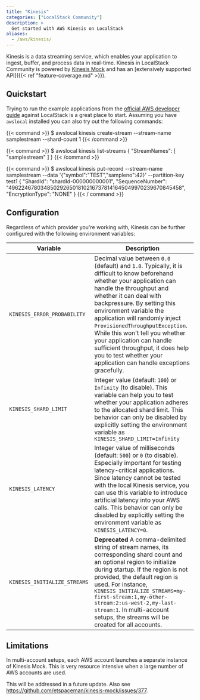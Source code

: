 ```yaml
---
title: "Kinesis"
categories: ["LocalStack Community"]
description: >
  Get started with AWS Kinesis on LocalStack
aliases:
  - /aws/kinesis/
---
```


Kinesis is a data streaming service, which enables your application to ingest, buffer, and process data in real-time. 
Kinesis in LocalStack Community is powered by [Kinesis Mock](https://github.com/etspaceman/kinesis-mock) and has an [extensively supported API]({{< ref "feature-coverage.md" >}}).

## Quickstart

Trying to run the example applications from the [official AWS developer guide](https://docs.aws.amazon.com/streams/latest/dev/examples.html) against LocalStack is a great place to start.
Assuming you have `awslocal` installed you can also try out the following commands:

{{< command >}}
$ awslocal kinesis create-stream --stream-name samplestream --shard-count  1
{{< /command >}}

{{< command >}}
$ awslocal kinesis list-streams 
{
    "StreamNames": [
        "samplestream"
    ]
}
{{< /command >}}

{{< command >}}
$ awslocal kinesis put-record --stream-name samplestream --data '{"symbol":"TEST","sampleno":42}' --partition-key test1 
{
    "ShardId": "shardId-000000000001",
    "SequenceNumber": "49622467803485029265018102167378141645049970239670845458",
    "EncryptionType": "NONE"
}
{{< / command >}}

## Configuration

Regardless of which provider you're working with, Kinesis can be further configured with the following environment variables:

| Variable | Description |
| -------- | ----------- |
| `KINESIS_ERROR_PROBABILITY` | Decimal value between `0.0` (default) and `1.0`. Typically, it is difficult to know beforehand whether your application can handle the throughput and whether it can deal with backpressure. By setting this environment variable the application will randomly inject `ProvisionedThroughputException`. While this won't tell you whether your application can handle sufficient throughput, it does help you to test whether your application can handle exceptions gracefully. |
| `KINESIS_SHARD_LIMIT` | Integer value (default: `100`) or `Infinity` (to disable). This variable can help you to test whether your application adheres to the allocated shard limit. This behavior can only be disabled by explicitly setting the environment variable as `KINESIS_SHARD_LIMIT=Infinity` |
| `KINESIS_LATENCY` | Integer value of milliseconds (default: `500`) or `0` (to disable). Especially important for testing latency-critical applications. Since latency cannot be tested with the local Kinesis service, you can use this variable to introduce artificial latency into your AWS calls. This behavior can only be disabled by explicitly setting the environment variable as `KINESIS_LATENCY=0`. |
| `KINESIS_INITIALIZE_STREAMS` | **Deprecated** A comma-delimited string of stream names, its corresponding shard count and an optional region to initialize during startup. If the region is not provided, the default region is used. For instance, `KINESIS_INITIALIZE_STREAMS=my-first-stream:1,my-other-stream:2:us-west-2,my-last-stream:1`. In multi-account setups, the streams will be created for all accounts. |

## Limitations

In multi-account setups, each AWS account launches a separate instance of Kinesis Mock.
This is very resource intensive when a large number of AWS accounts are used.

This will be addressed in a future update.
Also see <https://github.com/etspaceman/kinesis-mock/issues/377>.
